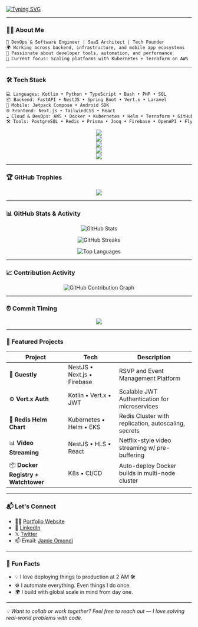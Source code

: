 <!-- TYPING ANIMATION HEADER -->
[![Typing SVG](https://readme-typing-svg.demolab.com/?font=Fira+Code&weight=500&size=20&pause=1000&color=7F9CF5&center=true&vCenter=true&width=900&lines=Hi%2C+I%27m+Jamie+Omondi!;Backend+%7C+DevOps+%7C+Mobile+Engineer;Kotlin+%7C+FastAPI+%7C+Next.js+%7C+Terraform+%7C+AI/ML;Always+building+things+that+scale+%F0%9F%9A%80)](https://git.io/typing-svg)

---

### 👨‍💻 About Me

```txt
💼 DevOps & Software Engineer | SaaS Architect | Tech Founder  
🌍 Working across backend, infrastructure, and mobile app ecosystems  
📌 Passionate about developer tools, automation, and performance  
🚀 Current focus: Scaling platforms with Kubernetes + Terraform on AWS
````

---

### 🛠️ Tech Stack

```txt
💻 Languages: Kotlin • Python • TypeScript • Bash • PHP • SQL  
📦 Backend: FastAPI • NestJS • Spring Boot • Vert.x • Laravel  
📱 Mobile: Jetpack Compose • Android SDK  
🌐 Frontend: Next.js • TailwindCSS • React  
☁️ Cloud & DevOps: AWS • Docker • Kubernetes • Helm • Terraform • GitHub Actions  
🛠 Tools: PostgreSQL • Redis • Prisma • Jooq • Firebase • OpenAPI • Flyway
```
<p align="center"> 
<img src="https://skillicons.dev/icons?i=python,kotlin,ts,js,php,java,html,css,tailwind,bash,git,cpp,c,go" /> <br/> 
<img src="https://skillicons.dev/icons?i=nextjs,vite,react,nestjs,fastapi,flask,spring,laravel,express,bun" /> <br/>
<img src="https://skillicons.dev/icons?i=postgres,mysql,redis,firebase,mongodb,prisma" /> <br/>
<img src="https://skillicons.dev/icons?i=docker,kubernetes,terraform,linux,githubactions,jenkins,nginx,maven,gradle,androidstudio" /> <br/>
<img src="https://skillicons.dev/icons?i=kafka,arduino,rabbitmq" /> <br />
</p>

---

### 🏆 GitHub Trophies
<p align="center"> <img src="https://github-profile-trophy.vercel.app/?username=jamie-codez&theme=darkhub&row=1&column=9" /> </p>

---

### 📊 GitHub Stats & Activity

<p align="center">
  <img src="https://github-readme-stats.vercel.app/api?username=jamie-codez&show_icons=true&theme=radical&include_all_commits=true" alt="GitHub Stats" />
</p>

<p align="center">
  <img src="https://github-readme-streak-stats.herokuapp.com/?user=jamie-codez&theme=radical" alt="GitHub Streaks" />
</p>

<p align="center">
  <img src="https://github-readme-stats.vercel.app/api/top-langs/?username=jamie-codez&layout=compact&theme=radical" alt="Top Languages" />
</p>

---

### 📈 Contribution Activity

<p align="center">
  <img src="https://github-readme-activity-graph.vercel.app/graph?username=jamie-codez&theme=react-dark&custom_title=GitHub+Commit+Activity" alt="GitHub Contribution Graph" />
</p>

---

### ⏰ Commit Timing

<p align="center">
  <img src="https://ssr-contributions-svg.vercel.app/_/jamie-codez?chart=3dbar&format=svg">
</p>


---

### 🚀 Featured Projects

| Project                             | Tech                        | Description                                          |
| ----------------------------------- | --------------------------- | ---------------------------------------------------- |
| 🎉 **Guestly**                      | NestJS • Next.js • Firebase | RSVP and Event Management Platform                   |
| ⚙️ **Vert.x Auth**                  | Kotlin • Vert.x • JWT       | Scalable JWT Authentication for microservices        |
| 🧩 **Redis Helm Chart**             | Kubernetes • Helm • EKS     | Redis Cluster with replication, autoscaling, secrets |
| 📊 **Video Streaming**              | NestJS • HLS • React        | Netflix-style video streaming w/ pre-buffering       |
| 📦 **Docker Registry + Watchtower** | K8s • CI/CD                 | Auto-deploy Docker builds in multi-node cluster      |

---

### 📬 Let's Connect

* 🧑‍💻 [Portfolio Website](#)
* 💼 [LinkedIn](https://linkedin.com/in/james-omondi)
* 𝕏 [Twitter](https://x.com/JamieCodez)
* 📫 Email: [Jamie Omondi](mailto:cruiseomondi90@gmail.com)

---

### 🧠 Fun Facts

* 💡 I love deploying things to production at 2 AM 🛠️
* ⚙️ I automate everything. Even things I do once.
* 🌍 I build with global scale in mind from day one.

---

<i>💡 Want to collab or work together? Feel free to reach out — I love solving real-world problems with code.</i>

